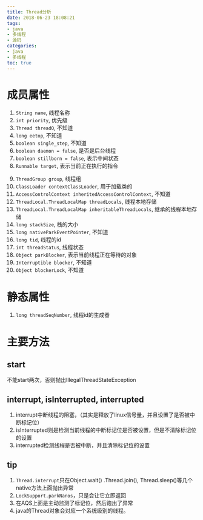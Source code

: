 ```yaml
---
title: Thread分析
date: 2018-06-23 18:08:21
tags:
- java
- 多线程
- 源码
categories: 
- java
- 多线程
toc: true
---
```

# 成员属性
1. `String name`, 线程名称
2. `int priority`, 优先级
3. `Thread threadQ`, 不知道
4. `long eetop`, 不知道
5. `boolean single_step`, 不知道 
6. `boolean daemon = false`, 是否是后台线程
7. `boolean stillborn = false`, 表示中间状态
8. `Runnable target`, 表示当前正在执行的指令
<!-- more -->
9. `ThreadGroup group`, 线程组
10. `ClassLoader contextClassLoader`, 用于加载类的
11. `AccessControlContext inheritedAccessControlContext`, 不知道
12. `ThreadLocal.ThreadLocalMap threadLocals`, 线程本地存储
13. `ThreadLocal.ThreadLocalMap inheritableThreadLocals`, 继承的线程本地存储
14. `long stackSize`, 栈的大小
15. `long nativeParkEventPointer`, 不知道
16. `long tid`, 线程的id
17. `int threadStatus`, 线程状态
18. `Object parkBlocker`, 表示当前线程正在等待的对象
19. `Interruptible blocker`, 不知道
20. `Object blockerLock`, 不知道

# 静态属性
1. `long threadSeqNumber`, 线程id的生成器

# 主要方法
## start
不能start两次，否则抛出IllegalThreadStateException

## interrupt, isInterrupted, interrupted
1. interrupt中断线程的阻塞，（其实是释放了linux信号量，并且设置了是否被中断标记位）
2. isInterrupted则是检测当前线程的中断标记位是否被设置，但是不清除标记位的设置
3. interrupted检测线程是否被中断，并且清除标记位的设置

## tip
1. `Thread.interrupt`只在Object.wait() .Thread.join(), Thread.sleep()等几个native方法上面抛出异常
2. `LockSupport.parkNanos`，只是会让它立即返回
3. 在AQS上面是主动监测了标记位，然后跑出了异常
4. java的Thread对象会对应一个系统级别的线程。